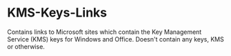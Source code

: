 # KMS-Keys-Links
Contains links to Microsoft sites which contain the Key Management Service (KMS) keys for Windows and Office. Doesn't contain any keys, KMS or otherwise.
